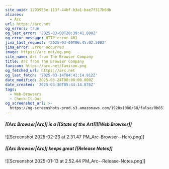 ```yaml
---
site_uuid: 1293953e-113f-44bf-b3a1-bae7f317b6db
aliases:
  - Arc
url: https://arc.net
og_errors: true
og_last_error: '2025-03-08T20:39:41.880Z'
og_error_message: HTTP error 401
jina_last_request: '2025-03-09T06:45:02.500Z'
jina_error: Error occurred
image: https://arc.net/og.png
site_name: Arc from The Browser Company
title: Arc from The Browser Company
favicon: https://arc.net/favicon.png
og_fetched_url: https://arc.net
og_last_fetch: '2025-03-14T04:41:14.912Z'
date_modified: 2025-03-24T00:00:00.000Z
date_created: '2025-03-30T05:44:14.876Z'
tags:
  - Web-Browsers
  - Check-It-Out
og_screenshot_url: >-
  https://og-screenshots-prod.s3.amazonaws.com/1920x1080/80/false/0b851f7076b1209295591bbd297506d5f6b4b1b005e18d9a2e59f20d08dfe0ee.jpeg
---
```


##### [[Arc Browser|Arc]] is a [[State of the Art]][[Web Browser]]

![[Screenshot 2025-02-23 at 2.31.47 PM_Arc-Browser--Hero.png]]
##### [[Arc Browser|Arc]] keeps great [[Release Notes]]
![[Screenshot 2025-01-13 at 2.52.44 PM_Arc--Release-Notes.png]]
